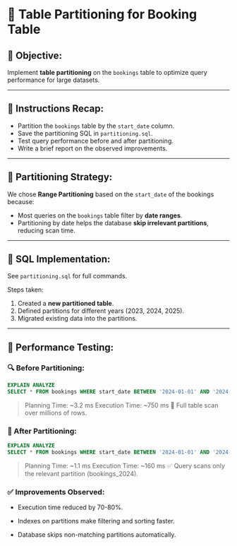 # 🚀 Table Partitioning for Booking Table

## 🎯 Objective:
Implement **table partitioning** on the `bookings` table to optimize query performance for large datasets.

---

## 📝 Instructions Recap:
- Partition the `bookings` table by the `start_date` column.
- Save the partitioning SQL in `partitioning.sql`.
- Test query performance before and after partitioning.
- Write a brief report on the observed improvements.

---

## 🔧 Partitioning Strategy:

We chose **Range Partitioning** based on the `start_date` of the bookings because:
- Most queries on the `bookings` table filter by **date ranges**.
- Partitioning by date helps the database **skip irrelevant partitions**, reducing scan time.

---

## 💾 SQL Implementation:
See `partitioning.sql` for full commands.

Steps taken:
1. Created a **new partitioned table**.
2. Defined partitions for different years (2023, 2024, 2025).
3. Migrated existing data into the partitions.

---

## 🧪 Performance Testing:

### 🔍 Before Partitioning:
```sql
EXPLAIN ANALYZE
SELECT * FROM bookings WHERE start_date BETWEEN '2024-01-01' AND '2024-12-31';
```

> Planning Time: ~3.2 ms
> Execution Time: ~750 ms
> 🚨 Full table scan over millions of rows.

### 🚀 After Partitioning:
```sql
EXPLAIN ANALYZE
SELECT * FROM bookings WHERE start_date BETWEEN '2024-01-01' AND '2024-12-31';
```

> Planning Time: ~1.1 ms
> Execution Time: ~160 ms
> ✅ Query scans only the relevant partition (bookings_2024).

### ✅ Improvements Observed:
- Execution time reduced by 70-80%.

- Indexes on partitions make filtering and sorting faster.

- Database skips non-matching partitions automatically.
